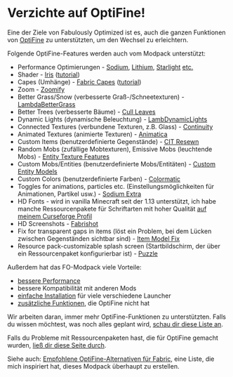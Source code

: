 # Verzichte auf OptiFine!

Eine der Ziele von Fabulously Optimized ist es, auch die ganzen Funktionen von [OptiFine](https://optifine.net/home) zu unterstützten, um den Wechsel zu erleichtern.

Folgende OptiFine-Features werden auch vom Modpack unterstützt:

* Performance Optimierungen - [Sodium](https://www.curseforge.com/minecraft/mc-mods/sodium), [Lithium](https://www.curseforge.com/minecraft/mc-mods/lithium), [Starlight](https://www.curseforge.com/minecraft/mc-mods/starlight) [etc.](https://github.com/Fabulously-Optimized/fabulously-optimized#smooth)
* Shader - [Iris](https://www.curseforge.com/minecraft/mc-mods/irisshaders) ([tutorial](shader-installieren.md))
* Capes (Umhänge) - [Fabric Capes](https://www.curseforge.com/minecraft/mc-mods/capes) ([tutorial](kostenloser-umhang.md))
* Zoom - [Zoomify](https://www.curseforge.com/minecraft/mc-mods/zoomify)
* Better Grass/Snow (verbesserte Graß-/Schneetexturen) - [LambdaBetterGrass](https://www.curseforge.com/minecraft/mc-mods/irisshaders)
* Better Trees (verbesserte Bäume) - [Cull Leaves](https://www.curseforge.com/minecraft/mc-mods/cull-leaves)
* Dynamic Lights (dynamische Beleuchtung) - [LambDynamicLights](https://www.curseforge.com/minecraft/mc-mods/lambdynamiclights)
* Connected Textures (verbundene Texturen, z.B. Glass) - [Continuity](https://www.curseforge.com/minecraft/mc-mods/continuity)
* Animated Textures (animierte Texturen) - [Animatica](https://www.curseforge.com/minecraft/mc-mods/animatica)
* Custom Items (benutzerdefinierte Gegenstände) - [CIT Resewn](https://www.curseforge.com/minecraft/mc-mods/cit-resewn)
* Random Mobs (zufällige Mobtexturen), Emissive Mobs (leuchtende Mobs) - [Entity Texture Features](https://www.curseforge.com/minecraft/mc-mods/entity-texture-features-fabric)
* Custom Mobs/Entities (benutzerdefinierte Mobs/Entitäten) - [Custom Entity Models](https://www.curseforge.com/minecraft/mc-mods/custom-entity-models-cem)
* Custom Colors (benutzerdefinierte Farben) - [Colormatic](https://www.curseforge.com/minecraft/mc-mods/colormatic)
* Toggles for animations, particles etc. (Einstellungsmöglichkeiten für Animationen, Partikel usw.) - [Sodium Extra](https://www.curseforge.com/minecraft/mc-mods/sodium-extra)
* HD Fonts - wird in vanilla Minecraft seit der 1.13 unterstützt, ich habe manche Ressourcenpakete für Schriftarten mit hoher Qualität [auf meinem Curseforge Profil](https://www.curseforge.com/members/robotkoer/projects)
* HD Screenshots - [Fabrishot](https://www.curseforge.com/minecraft/mc-mods/fabrishot)
* Fix for transparent gaps in items (löst ein Problem, bei dem Lücken zwischen Gegenständen sichtbar sind) - [Item Model Fix](https://www.curseforge.com/minecraft/mc-mods/item-model-fix)
* Resource pack-customizable splash screen (Startbildschirm, der über ein Ressourcenpaket konfigurierbar ist) - [Puzzle](https://www.curseforge.com/minecraft/mc-mods/puzzle)

Außerdem hat das FO-Modpack viele Vorteile:

* [bessere Performance](https://github.com/Fabulously-Optimized/fabulously-optimized#smooth)
* bessere Kompatibilität mit anderen Mods
* [einfache Installation](https://github.com/Fabulously-Optimized/fabulously-optimized#downloads) für viele verschiedene Launcher
* [zusätzliche Funktionen](https://github.com/Fabulously-Optimized/fabulously-optimized#included-mods), die OptiFine nicht hat

Wir arbeiten daran, immer mehr OptiFine-Funktionen zu unterstützten. Falls du wissen möchtest, was noch alles geplant wird, [schau dir diese Liste an](https://github.com/Fabulously-Optimized/fabulously-optimized/issues?q=is:issue%20is:open%20label:parity).

Falls du Probleme mit Ressourcenpaketen hast, die für OptiFine gemacht wurden, [ließ dir diese Seite durch](de-de/ressourcenpaket-probleme.md).

Siehe auch: [Empfohlene OptiFine-Alternativen für Fabric](https://lambdaurora.dev/optifine_alternatives), eine Liste, die mich inspiriert hat, dieses Modpack überhaupt zu erstellen. 
